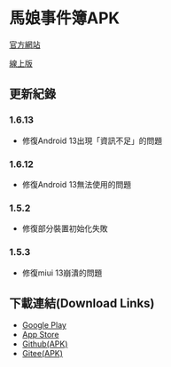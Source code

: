 # 馬娘事件簿APK

[官方網站](https://umaevents.io/)

[線上版](https://umaevents.io/online)

## 更新紀錄

### 1.6.13
* 修復Android 13出現「資訊不足」的問題

### 1.6.12
* 修復Android 13無法使用的問題

### 1.5.2
* 修復部分裝置初始化失敗

### 1.5.3
* 修復miui 13崩潰的問題


## 下載連結(Download Links)
* [Google Play](https://play.google.com/store/apps/details?id=net.dcje.android.umaevents)
* [App Store](https://apps.apple.com/app/%E9%A6%AC%E5%A8%98%E4%BA%8B%E4%BB%B6%E7%B0%BF/id1610983669)
* [Github(APK)](https://github.com/dannyball710/UmaEventApk)
* [Gitee(APK)](https://gitee.com/dannyball710/UmaEventApk)
